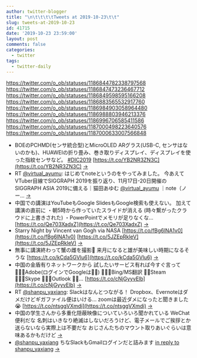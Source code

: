 ```yaml
---
author: twitter-blogger
title: "\n\t\t\t\tTweets at 2019-10-23\t\t"
slug: tweets-at-2019-10-23
id: 41715
date: '2019-10-23 23:59:00'
layout: post
comments: false
categories:
  - twitter
tags:
  - twitter-daily
---
```


https://twitter.com/o_ob/statuses/1186844782338797568 https://twitter.com/o_ob/statuses/1186847473236467712 https://twitter.com/o_ob/statuses/1186849598595166208 https://twitter.com/o_ob/statuses/1186883565532917760 https://twitter.com/o_ob/statuses/1186984903058964480 https://twitter.com/o_ob/statuses/1186988803946213376 https://twitter.com/o_ob/statuses/1186996706585411586 https://twitter.com/o_ob/statuses/1187000498223640576 https://twitter.com/o_ob/statuses/1187000633007566848  

*   BOEのPCHMD(センサ統合型)とMicroOLED ARグラス(USB-C, センサはないのかも)、HUAWEIの折り畳み、巻き取りディスプレイ、ディスプレイを使った指紋センサなど。 [#DIC2019](https://twitter.com/search?q=%23DIC2019&src=hash) [https://t.co/YB2NR3ZN3C](https://t.co/YB2NR3ZN3C) [->](https://twitter.com/o_ob/statuses/1186844782338797568)
*   RT [@virtual_ayumu](https://twitter.com/virtual_ayumu): はじめてnoteというのをやってみました。 今あえてVTuber目線でSIGGRAPH 2019を振り返り、11月17日-20日開催のSIGGRAPH ASIA 2019に備える｜猫田あゆむ [@virtual_ayumu](https://twitter.com/virtual_ayumu) ｜note（ノー… [->](https://twitter.com/o_ob/statuses/1186847473236467712)
*   中国での講演はYouTubeもGoogle SlidesもGoogle検索も使えない。 加えて講演の直前に ・朝5時から作っていたスライドが消える (時々繋がったクラウドに上書きされた) ・PowerPointでメモリが足りなくな… [https://t.co/Qe703XadxZ](https://t.co/Qe703XadxZ) [->](https://twitter.com/o_ob/statuses/1186849598595166208)
*   Starry Night by Vincent van Gogh via NASA [https://t.co/fBg6lNA1v0](https://t.co/fBg6lNA1v0) [https://t.co/5JZEpRkleV](https://t.co/5JZEpRkleV) [->](https://twitter.com/o_ob/statuses/1186883565532917760)
*   無事に講演終わって蟹の雌を撮影🦀 来月になると雄が美味しい時期になるそうな [https://t.co/kCda5GVlu6](https://t.co/kCda5GVlu6) [->](https://twitter.com/o_ob/statuses/1186984903058964480)
*   中国の金盾有りネットワークから 試したいサービス有れば今すぐ言って 🙆🏼‍♀️Adobe(ログインでGoogleは🙅‍♂️) 🙆🏼‍♀️Bing/MS翻訳 🙆🏼Steam 🙆🏼‍♀️Skype 🙆🏼‍♀️Outlook 🙅‍♂️… [https://t.co/cNjGyyvElb](https://t.co/cNjGyyvElb) [->](https://twitter.com/o_ob/statuses/1186988803946213376)
*   RT [@shanpu_yaxiang](https://twitter.com/shanpu_yaxiang): Slackはなんとつながる！ Dropbox、Evernoteはダメだけどギガファイル便はいける… zoomは最近ダメになったと聞きました😭 [https://t.co/ntsggVXmdi](https://t.co/ntsggVXmdi) [->](https://twitter.com/o_ob/statuses/1186996706585411586)
*   中国の学生さんから多重化隠蔽映像についていろいろ聞かれている WeChat便利だな 名刺はいきなり絶滅はしないだろうけど、電子メールでご挨拶とか送らないなら実際上は不要だな おじさんたちのマウント取りあいぐらいは意味あるかもだけど [->](https://twitter.com/o_ob/statuses/1187000498223640576)
*   [@shanpu_yaxiang](https://twitter.com/shanpu_yaxiang) ちなSlackもGmailログインだと詰みます [in reply to shanpu_yaxiang](https://twitter.com/shanpu_yaxiang/statuses/1186989234730622977) [->](https://twitter.com/o_ob/statuses/1187000633007566848)
